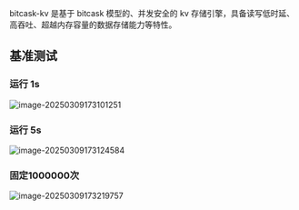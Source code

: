 bitcask-kv 是基于 bitcask 模型的、并发安全的 kv 存储引擎，具备读写低时延、高吞吐、超越内存容量的数据存储能力等特性。



## 基准测试

### 运行 1s

![image-20250309173101251](https://mxshop-files-cp.oss-cn-hangzhou.aliyuncs.com/blog/image-20250309173101251.png)

### 运行 5s

![image-20250309173124584](https://mxshop-files-cp.oss-cn-hangzhou.aliyuncs.com/blog/image-20250309173124584.png)

### 固定1000000次

![image-20250309173219757](https://mxshop-files-cp.oss-cn-hangzhou.aliyuncs.com/blog/image-20250309173219757.png)

